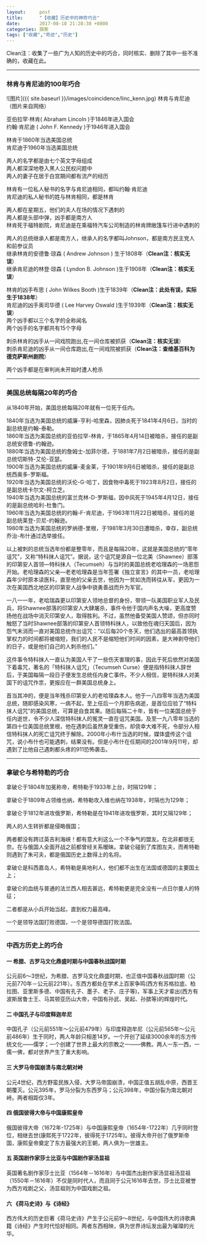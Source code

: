 ```yaml
---
layout:     post
title:      "【收藏】历史中的神奇巧合"
date:       2017-08-18 21:28:38 +0800
categories: 探索
tags: ["收藏","奇迹","历史"]
---
```

Clean注：收集了一些广为人知的历史中的巧合，同时核实、删除了其中一些不准确的，收藏在此。

---

### 林肯与肯尼迪的100年巧合

![图片]({{ site.baseurl }}/images/coincidence/linc_kenn.jpg)
林肯与肯尼迪（图片来自网络）

亚伯拉罕·林肯( Abraham Lincoln )于1846年进入国会<br>
约翰·肯尼迪 ( John F. Kennedy )于1946年进入国会<br>

林肯于1860年当选美国总统<br>
肯尼迪于1960年当选美国总统<br>

两人的名字都是由七个英文字母组成<br>
两人都深深地卷入黑人公民权问题中<br>
两人的妻子在居于白宫期间都有流产的经历<br>

林肯有一位私人秘书的名字与肯尼迪相同，都叫约翰·肯尼迪<br>
肯尼迪的私人秘书的姓与林肯相同，都是林肯<br>

两人都在星期五，他们的夫人在场的情况下遇刺的<br>
两人都是头部中弹，凶手都是南方人<br>
林肯死于福特剧院，肯尼迪是在乘福特汽车公司制造的林肯牌敞篷车行进中遇刺的<br>

两人的总统继承人都是南方人，继承人的名字都叫Johnson，都是南方民主党人和前参议员<br>
继承林肯的安德鲁·琼森 ( Andrew Johnson ) 生于1808年（**Clean注：核实无误**）<br>
继承肯尼迪的林登·琼森 ( Lyndon B. Johnson )生于1908年（**Clean注：核实无误**）<br>

林肯的凶手布思 ( John Wilkes Booth )生于1839年（**Clean注：此处有误，实际生于1838年**）<br>
肯尼迪的凶手奥司华德 ( Lee Harvey Oswald )生于1939年（**Clean注：核实无误**）<br>
两个凶手都以三个名字的全称闻名<br>
两个凶手的名字都共有15个字母<br>

刺杀林肯的凶手从一间戏院跑出,在一间仓库被抓获（**Clean注：核实无误**）<br>
刺杀肯尼迪的凶手从一间仓库跑出,在一间戏院被抓获（**Clean注：查维基百科为德克萨斯州剧院**）<br>

两个凶手都是在审判尚未开始时遭人枪杀<br>

---

### 美国总统每隔20年的巧合

从1840年开始，美国总统每隔20年就有一位死于任内。

1840年当选为美国总统的威廉-亨利-哈里森，因肺炎死于1841年4月6日，当时的副总统是约翰-泰勒。<br>
1860年当选为美国总统的亚伯拉罕-林肯，于1865年4月14日被暗杀，接任的是副总统安德鲁-约翰逊。<br>
1880年当选为美国总统的詹姆士-加菲尔德，于1881年7月2日被暗杀，接任的是副总统切斯特-艾伦-亚瑟。<br>
1900年当选为美国总统的威廉-麦金莱，于1901年9月6日被暗杀，接任的是副总统西奥多-罗斯福。<br>
1920年当选为美国总统的沃伦-G-哈丁，因食物中毒死于1923年8月2日，接任的是副总统卡尔文-柯立芝。<br>
1940年当选为美国总统的富兰克林-D-罗斯福，因中风死于1945年4月12日，接任的是副总统哈利-杜鲁门。<br>
1960年当选为美国总统的约翰-F-肯尼迪，于1963年11月22日被暗杀，接任的是副总统莱登-贝尼-约翰逊。<br>
1980年当选为美国总统的罗纳德-里根，于1981年3月30日遭暗杀，幸存，副总统乔治-布什通过选举接任。<br>

以上被刺的总统当选年份都是整零年，而且是每隔20年，这就是美国总统的“零年诅咒”，又称“特科抹人诅咒”。据说，这个诅咒是源自一位北美（Shawnee）部落的印第安人首领—特科抹人（Tecumseh）与当时的美国总统老哈理森的一场恩怨开始。老哈理森的父亲—老老哈理森是当年签署《独立宣言》的其中一员，老哈理森年少时原本读医科，直至他的父亲去世，他因为一贫如洗而转往从军，更因为一次在美国西北地区的印第安人战争中骁勇善战而升为军官。 

一八一一年，老哈瑞森更以印第安人领地总督的身份，带领一队美国职业军人及民兵，将Shawnee部落的印第安人大肆屠杀，事件令他于国内声名大噪，更高度赞扬他在战场中消灭印第安人，取得胜利。不过，虽然他备受美国人赞颂，但亦同时触怒了当时Shawnee部落的印第安人首领特科抹人，以致他在魂归天国后，因为怨气未消而一直对美国总统作出诅咒：“以后每20个冬天，他们选出的最高首领执掌权力的时间都将被缩短，我们的人民不是缩短他们时间的因素，是大神剥夺他们的日子，或是他们自己的人刺杀他们。”

这件事令特科抹人一直认为美国人干了一些伤天害理的事，因此于死后依然对美国下着毒咒，著名的「特科抹人诅咒」（Tecumseh Curse）便是指特科抹人辞世后，于美国每隔一段日子便发生总统任内身亡事件。不少人相信，是特科抹人对美国下的诅咒作祟，更报应在一群美国总统身上。  

首当其冲的，便是当年残杀印第安人的老哈理森本人。他于一八四零年当选为美国总统，随即感染风寒，一病不起，至上任后一个月即告病逝，是首位应验了“特科抹人诅咒”的美国总统，可算是自食其果。随后每隔二十年，皆有一位美国总统于任内逝世，令不少人深信特科抹人的冤灵一直在诅咒美国。及至一九八零年当选的第四十位美国总统里根，他在遇刺后虽然身受重伤，却侥幸大难不死，令部分人相信特科抹人的死亡诅咒终于解除。2000年小布什当选的时候，媒体盛传这个诅咒，说小布什也可能遇刺，结果没有。但是小布什在任期间的2001年9月11号，却遇到了比他自己遇刺都头疼的911恐怖袭击。

---

### 拿破仑与希特勒的巧合

拿破仑于1804年加冕称帝，希特勒于1933年上台，时隔129年；

拿破仑于1809年占领维也纳，希特勒攻入维也纳在1938年，时隔也为129年；

拿破仑于1812年进攻俄罗斯，希特勒是在1941年进攻俄罗斯，其时又隔129年；

两人的人生转折都是侵略俄国；

两者都没有跨过英吉利海峡！都有意大利这么一个不争气的盟友。在北非都很无奈。在与俄国人全面开战之前都曾经关系暧昧。拿破仑碰到了库图左夫，而希特勒则遇到了朱可夫，都是俄国历史上数得上的名将。

拿破仑是科西嘉岛人，希特勒是奥地利人，他们都不出生在法国或德国的主要国土上；

拿破仑的血统与普通的法兰西人相去甚远，希特勒更是完全没有一点日尔曼人的特征；

二者都是从小兵开始当起，直到权力最高峰。

一个是领导法国打败德国，一个是领导德国打败法国。

---

### 中西方历史上的巧合


#### 一 希腊、古罗马文化鼎盛时期与中国春秋战国时期

公元前6～3世纪，为希腊、古罗马文化鼎盛时期，也正值中国春秋战国时期（公元前770年－公元前221年）。东西方都处在学术上百家争鸣(西方有苏格拉底、柏拉图、亚里斯多德、中国有孔子、墨子、老子、庄子等)，军事上天才辈出(西方有波斯居鲁士王、马其顿亚历山大帝，中国有孙武、吴起、孙膑等)的辉煌时代。

#### 二 中国孔子与印度释迦牟尼

中国孔子（公元前551年～公元前479年）与印度释迦牟尼（公元前565年～公元前486年）生于同时，两人年龄只相差14岁。一个开创了延续3000余年的东方传统文化——儒学；一个创建了世界上最大的宗教之一——佛教。两人一东一西，一儒一佛，都对世界产生了重大影响。

#### 三 大罗马帝国崩溃与南北朝对峙

公元4世纪，西方野蛮民族入侵，大罗马帝国崩溃，中国正值五胡乱中原，西晋王朝覆灭。公元395年，罗马分裂为东西罗马；公元398年，中国分裂为南北朝对峙。两者相距仅3年。

#### 四 俄国彼得大帝与中国康熙皇帝

俄国彼得大帝（1672年-1725年）与中国康熙皇帝（1654年-1722年）几乎同时登位，相继去世(康熙死于1722年，彼得死于1725年)。彼得大帝开创了俄罗斯帝国，康熙皇帝奠定了东方最强大的王朝，两人俱为一世雄主。

#### 五 英国剧作家莎士比亚与中国剧作家汤显祖

英国著名剧作家莎士比亚（1564年－1616年）与中国杰出剧作家汤显祖汤显祖（1550年－1616年）不仅是同时代人，而且同于公元1616年去世。莎士比亚被誉为西方戏剧之父，汤显祖则为中国戏剧之祖。

#### 六 《荷马史诗》与《诗经》

西方伟大的历史巨著《荷马史诗》产生于公元前9～8世纪，与中国伟大的诗歌典籍《诗经》产生时代恰好相同。两者东西相映，俱为世界诗坛发出最为璀璨的光华。
